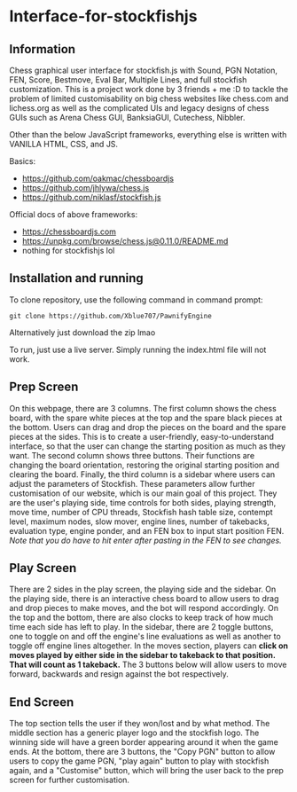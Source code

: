 # Interface-for-stockfishjs

## Information

Chess graphical user interface for stockfish.js with Sound, PGN Notation, FEN, Score, Bestmove, Eval Bar, Multiple Lines, and full stockfish customization.
This is a project work done by 3 friends + me :D to tackle the problem of limited customisability on big chess websites like chess.com and lichess.org as well as the complicated UIs and legacy designs of chess GUIs such as Arena Chess GUI, BanksiaGUI, Cutechess, Nibbler.

Other than the below JavaScript frameworks, everything else is written with VANILLA HTML, CSS, and JS.

Basics:
* https://github.com/oakmac/chessboardjs
* https://github.com/jhlywa/chess.js
* https://github.com/niklasf/stockfish.js

Official docs of above frameworks:
* https://chessboardjs.com
* https://unpkg.com/browse/chess.js@0.11.0/README.md
* nothing for stockfishjs lol

## Installation and running

To clone repository, use the following command in command prompt:
```
git clone https://github.com/Xblue707/PawnifyEngine
```
Alternatively just download the zip lmao

To run, just use a live server. Simply running the index.html file will not work.

## Prep Screen

On this webpage, there are 3 columns. The first column shows the chess board, with the spare white pieces at the top and the spare black pieces at the bottom. Users can drag and drop the pieces on the board and the spare pieces at the sides. This is to create a user-friendly, easy-to-understand interface, so that the user can change the starting position as much as they want. The second column shows three buttons. Their functions are changing the board orientation, restoring the original starting position and clearing the board. Finally, the third column is a sidebar where users can adjust the parameters of Stockfish. These parameters allow further customisation of our website, which is our main goal of this project. They are the user's playing side, time controls for both sides, playing strength, move time, number of CPU threads, Stockfish hash table size, contempt level, maximum nodes, slow mover, engine lines, number of takebacks, evaluation type, engine ponder, and an FEN box to input start position FEN. *Note that you do have to hit enter after pasting in the FEN to see changes.*

## Play Screen

There are 2 sides in the play screen, the playing side and the sidebar. On the playing side, there is an interactive chess board to allow users to drag and drop pieces to make moves, and the bot will respond accordingly. On the top and the bottom, there are also clocks to keep track of how much time each side has left to play. In the sidebar, there are 2 toggle buttons, one to toggle on and off the engine's line evaluations as well as another to toggle off engine lines altogether. In the moves section, players can __click on moves played by either side in the sidebar to takeback to that position. That will count as 1 takeback.__ The 3 buttons below will allow users to move forward, backwards and resign against the bot respectively.

## End Screen

The top section tells the user if they won/lost and by what method. The middle section has a generic player logo and the stockfish logo. The winning side will have a green border appearing around it when the game ends. At the bottom, there are 3 buttons, the "Copy PGN" button to allow users to copy the game PGN, "play again" button to play with stockfish again, and a "Customise" button, which will bring the user back to the prep screen for further customisation.
